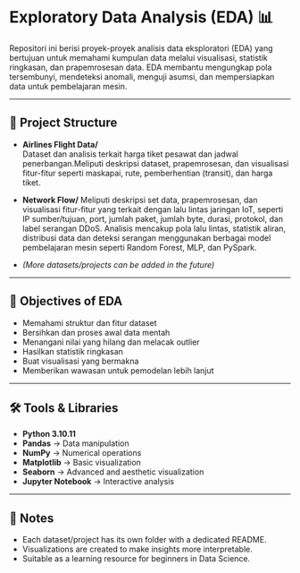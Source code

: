 # Exploratory Data Analysis (EDA) 📊

Repositori ini berisi proyek-proyek analisis data eksploratori (EDA) yang bertujuan untuk memahami kumpulan data melalui visualisasi, statistik ringkasan, dan prapemrosesan data. EDA membantu mengungkap pola tersembunyi, mendeteksi anomali, menguji asumsi, dan mempersiapkan data untuk pembelajaran mesin.

---

## 📂 Project Structure

- **Airlines Flight Data/**  
  Dataset dan analisis terkait harga tiket pesawat dan jadwal penerbangan.Meliputi deskripsi dataset, prapemrosesan, dan visualisasi fitur-fitur seperti maskapai, rute, pemberhentian (transit), dan harga tiket.

- **Network Flow/**
  Meliputi deskripsi set data, prapemrosesan, dan visualisasi fitur-fitur yang terkait dengan lalu lintas jaringan IoT, seperti IP sumber/tujuan, port, jumlah paket, jumlah byte, durasi, protokol, dan label serangan DDoS. Analisis mencakup pola lalu lintas, statistik aliran, distribusi data dan deteksi serangan menggunakan berbagai model pembelajaran mesin seperti Random Forest, MLP, dan PySpark.

- *(More datasets/projects can be added in the future)*

---

## 🚀 Objectives of EDA
- Memahami struktur dan fitur dataset  
- Bersihkan dan proses awal data mentah 
- Menangani nilai yang hilang dan melacak outlier 
- Hasilkan statistik ringkasan  
- Buat visualisasi yang bermakna  
- Memberikan wawasan untuk pemodelan lebih lanjut  

---

## 🛠️ Tools & Libraries
- **Python 3.10.11**  
- **Pandas** → Data manipulation  
- **NumPy** → Numerical operations  
- **Matplotlib** → Basic visualization  
- **Seaborn** → Advanced and aesthetic visualization  
- **Jupyter Notebook** → Interactive analysis  

---

## 📌 Notes
- Each dataset/project has its own folder with a dedicated README.  
- Visualizations are created to make insights more interpretable.  
- Suitable as a learning resource for beginners in Data Science.  
